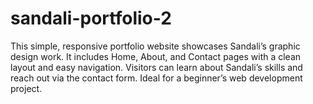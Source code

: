 # sandali-portfolio-2
This simple, responsive portfolio website showcases Sandali’s graphic design work. It includes Home, About, and Contact pages with a clean layout and easy navigation. Visitors can learn about Sandali’s skills and reach out via the contact form. Ideal for a beginner’s web development project. 
